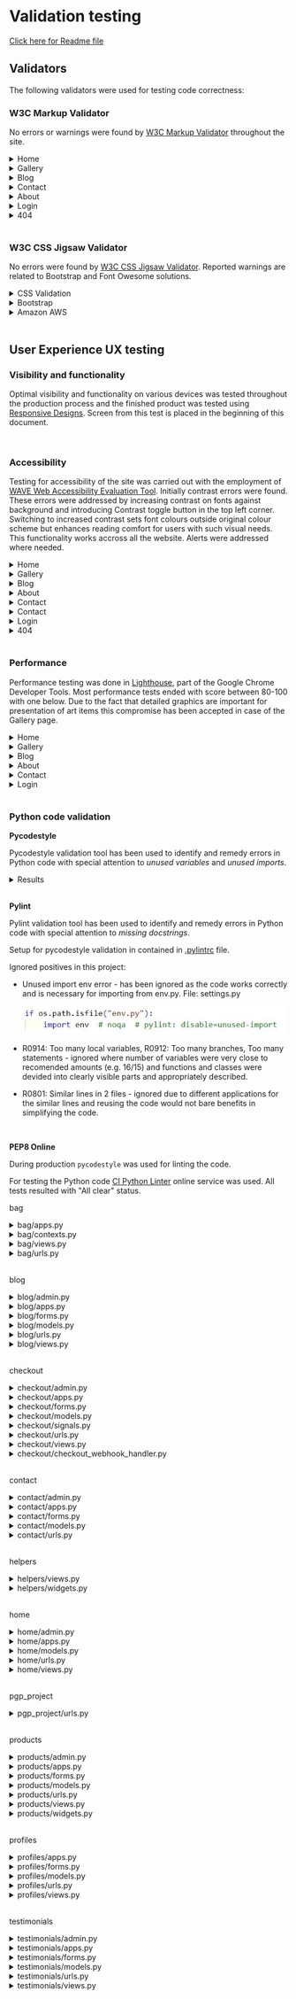 # Validation testing

[Click here for Readme file](/README.md#user-story-testing)

## Validators

The following validators were used for testing code correctness:
### W3C Markup Validator 
<!-- #TODO [#2](https://github.com/KarMiles/polish-girl-painting/issues/2) -->
No errors or warnings were found by [W3C Markup Validator](https://validator.w3.org/)  throughout the site.
<details>
    <summary>Home</summary>
    <img src="./images/testing/validation/validation-html-home.jpg">
</details>
<details>
    <summary>Gallery</summary>
    <img src="./images/testing/validation/validation-html-gallery.jpg">
</details>
<details>
    <summary>Blog</summary>
    <img src="./images/testing/validation/validation-html-blog.jpg">
</details>
<details>
    <summary>Contact</summary>
    <img src="./images/testing/validation/validation-html-contact.jpg">
</details>
<details>
    <summary>About</summary>
    <img src="./images/testing/validation/validation-html-about.jpg">
</details>
<details>
    <summary>Login</summary>
    <img src="./images/testing/validation/validation-html-login.jpg">
</details>
<details>
    <summary>404</summary>
    <img src="./images/testing/validation/validation-html-404.jpg">
</details>

<br>

### W3C CSS Jigsaw Validator

No errors were found by [W3C CSS Jigsaw Validator](https://jigsaw.w3.org/css-validator). Reported warnings are related to Bootstrap and Font Owesome solutions.
<details>
    <summary>CSS Validation</summary>
    <img src="./images/testing/validation/validation-css.jpg">
</details>
<details>
    <summary>Bootstrap</summary>
    <img src="./images/testing/validation/validation-css-bootstrap.jpg">
</details>
<details>
    <summary>Amazon AWS</summary>
    <img src="./images/testing/validation/validation-css-amazonaws.jpg">
</details>

<br>

## User Experience UX testing

### Visibility and functionality
Optimal visibility and functionality on various devices was tested throughout the production process and the finished product was tested using [Responsive Designs](http://ami.responsivedesign.is). Screen from this test is placed in the beginning of this document.

<br>

### Accessibility
Testing for accessibility of the site was carried out with the employment of [WAVE Web Accessibility Evaluation Tool](https://wave.webaim.org/). Initially contrast errors were found. These errors were addressed by increasing contrast on fonts against background and introducing Contrast toggle button in the top left corner. Switching to increased contrast sets font colours outside original colour scheme but enhances reading comfort for users with such visual needs. This functionality works accross all the website. Alerts were addressed where needed.
<details>
    <summary>Home</summary>
    <img src="./images/testing/validation/validation-accessibility-home.jpg">
</details>
<details>
     <!-- #TODO [#2](https://github.com/KarMiles/polish-girl-painting/issues/2) -->
    <summary>Gallery</summary>
    <img src="./images/testing/validation/validation-accessibility-products.jpg">
</details>
<details>
    <summary>Blog</summary>
    <img src="./images/testing/validation/validation-accessibility-blog.jpg">
</details>
<details>
    <summary>About</summary>
    <img src="./images/testing/validation/validation-accessibility-testimonials.jpg">
</details>
<details>
    <summary>Contact</summary>
    <img src="./images/testing/validation/validation-accessibility-contact.jpg">
</details>
<details>
    <summary>Contact</summary>
    <img src="./images/testing/validation/validation-accessibility-contact.jpg">
</details>
<details>
    <summary>Login</summary>
    <img src="./images/testing/validation/validation-accessibility-login.jpg">
</details>
<details>
    <summary>404</summary>
    <img src="./images/testing/validation/validation-accessibility-404.jpg">
</details>

<br>

### Performance
Performance testing was done in [Lighthouse](https://developers.google.com/web/tools/lighthouse), part of the Google Chrome Developer Tools.
 Most performance tests ended with score between 80-100 with one below. Due to the fact that detailed graphics are important for presentation of art items this compromise has been accepted in case of the Gallery page.
<details>
    <summary>Home</summary>
    <img src="./images/testing/validation/validation-performance-home.jpg">
</details>
<details>
    <summary>Gallery</summary>
    <img src="./images/testing/validation/validation-performance-products.jpg">
</details>
<details>
    <summary>Blog</summary>
    <img src="./images/testing/validation/validation-performance-blog.jpg">
</details>
<details>
    <summary>About</summary>
    <img src="./images/testing/validation/validation-performance-testimonials.jpg">
</details>
<details>
    <summary>Contact</summary>
    <img src="./images/testing/validation/validation-performance-contact.jpg">
</details>
<details>
    <summary>Login</summary>
    <img src="./images/testing/validation/validation-performance-login.jpg">
</details>

<br>

### Python code validation

**Pycodestyle**

Pycodestyle validation tool has been used to identify and remedy errors in Python code with special attention to *unused variables* and *unused imports*.

<details>
    <summary>Results</summary>
    <img src="./images/testing/validation/validation-pycodestyle_results.jpg">
</details>

<br>

**Pylint**

Pylint validation tool has been used to identify and remedy errors in Python code with special attention to *missing docstrings*.

Setup for pycodestyle validation in contained in [.pylintrc](/.pylintrc) file.


Ignored positives in this project:

- Unused import env error - has been ignored as the code works correctly and is necessary for importing from env.py. File: settings.py

    ![Unused import env](./images/testing/validation/validation-pylint-env.jpg)

- R0914: Too many local variables, R0912: Too many branches, Too many statements - ignored where number of variables were very close to recomended amounts (e.g. 16/15) and functions and classes were devided into clearly visible parts and appropriately described.

- R0801: Similar lines in 2 files - ignored due to different applications for the similar lines and reusing the code would not bare benefits in simplifying the code.


<br>

**PEP8 Online**

During production ```pycodestyle``` was used for linting the code.

For testing the Python code [CI Python Linter](https://pep8ci.herokuapp.com/) online service was used. All tests resulted with "All clear" status.

bag

<details>
<summary>bag/apps.py</summary>

![screenshot](./images/testing/pep8/bag_apps.jpg)
</details>

<details>
<summary>bag/contexts.py</summary>

![screenshot](./images/testing/pep8/bag_contexts.jpg)
</details>

<details>
<summary>bag/views.py</summary>

![screenshot](./images/testing/pep8/bag_views.jpg)
</details>

<details>
<summary>bag/urls.py</summary>

![screenshot](./images/testing/pep8/bag_urls.jpg)
</details>
<br>

blog

<details>
<summary>blog/admin.py</summary>

![screenshot](./images/testing/pep8/blog_admin.jpg)
</details>

<details>
<summary>blog/apps.py</summary>

![screenshot](./images/testing/pep8/blog_apps.jpg)
</details>

<details>
<summary>blog/forms.py</summary>

![screenshot](./images/testing/pep8/blog_forms.jpg)
</details>

<details>
<summary>blog/models.py</summary>

![screenshot](./images/testing/pep8/blog_models.jpg)
</details>

<details>
<summary>blog/urls.py</summary>

![screenshot](./images/testing/pep8/blog_urls.jpg)
</details>

<details>
<summary>blog/views.py</summary>

![screenshot](./images/testing/pep8/blog_views.jpg)
</details>
<br>

checkout

<details>
<summary>checkout/admin.py</summary>

![screenshot](./images/testing/pep8/checkout_admin.jpg)
</details>

<details>
<summary>checkout/apps.py</summary>

![screenshot](./images/testing/pep8/checkout_apps.jpg)
</details>

<details>
<summary>checkout/forms.py</summary>

![screenshot](./images/testing/pep8/checkout_forms.jpg)
</details>

<details>
<summary>checkout/models.py</summary>

![screenshot](./images/testing/pep8/checkout_models.jpg)
</details>

<details>
<summary>checkout/signals.py</summary>

![screenshot](./images/testing/pep8/checkout_signals.jpg)
</details>

<details>
<summary>checkout/urls.py</summary>

![screenshot](./images/testing/pep8/checkout_urls.jpg)
</details>

<details>
<summary>checkout/views.py</summary>

![screenshot](./images/testing/pep8/checkout_views.jpg)
</details>

<details>
<summary>checkout/checkout_webhook_handler.py</summary>

![screenshot](./images/testing/pep8/checkout_webhook_handler.jpg)
</details>
<br>

contact

<details>
<summary>contact/admin.py</summary>

![screenshot](./images/testing/pep8/contact_admin.jpg)
</details>

<details>
<summary>contact/apps.py</summary>

![screenshot](./images/testing/pep8/contact_apps.jpg)
</details>

<details>
<summary>contact/forms.py</summary>

![screenshot](./images/testing/pep8/contact_forms.jpg)
</details>

<details>
<summary>contact/models.py</summary>

![screenshot](./images/testing/pep8/contact_models.jpg)
</details>

<details>
<summary>contact/urls.py</summary>

![screenshot](./images/testing/pep8/contact_urls.jpg)
</details>
<br>

helpers

<details>
<summary>helpers/views.py</summary>

![screenshot](./images/testing/pep8/helpers_views.jpg)
</details>

<details>
<summary>helpers/widgets.py</summary>

![screenshot](./images/testing/pep8/helpers_widgets.jpg)
</details>
<br>

home

<details>
<summary>home/admin.py</summary>

![screenshot](./images/testing/pep8/home_admin.jpg)
</details>

<details>
<summary>home/apps.py</summary>

![screenshot](./images/testing/pep8/home_apps.jpg)
</details>

<details>
<summary>home/models.py</summary>

![screenshot](./images/testing/pep8/home_models.jpg)
</details>

<details>
<summary>home/urls.py</summary>

![screenshot](./images/testing/pep8/home_urls.jpg)
</details>

<details>
<summary>home/views.py</summary>

![screenshot](./images/testing/pep8/home_views.jpg)
</details>
<br>

pgp_project

<details>
<summary>pgp_project/urls.py</summary>

![screenshot](./images/testing/pep8/pgp_project_urls.jpg)
</details>
<br>

products

<details>
<summary>products/admin.py</summary>

![screenshot](./images/testing/pep8/products_admin.jpg)
</details>

<details>
<summary>products/apps.py</summary>

![screenshot](./images/testing/pep8/products_apps.jpg)
</details>

<details>
<summary>products/forms.py</summary>

![screenshot](./images/testing/pep8/products_forms.jpg)
</details>

<details>
<summary>products/models.py</summary>

![screenshot](./images/testing/pep8/products_models.jpg)
</details>

<details>
<summary>products/urls.py</summary>

![screenshot](./images/testing/pep8/products_urls.jpg)
</details>

<details>
<summary>products/views.py</summary>

![screenshot](./images/testing/pep8/products_views.jpg)
</details>

<details>
<summary>products/widgets.py</summary>

![screenshot](./images/testing/pep8/products_widgets.jpg)
</details>
<br>

profiles

<details>
<summary>profiles/apps.py</summary>

![screenshot](./images/testing/pep8/profiles_apps.jpg)
</details>

<details>
<summary>profiles/forms.py</summary>

![screenshot](./images/testing/pep8/profiles_forms.jpg)
</details>

<details>
<summary>profiles/models.py</summary>

![screenshot](./images/testing/pep8/profiles_models.jpg)
</details>

<details>
<summary>profiles/urls.py</summary>

![screenshot](./images/testing/pep8/profiles_urls.jpg)
</details>

<details>
<summary>profiles/views.py</summary>

![screenshot](./images/testing/pep8/profiles_views.jpg)
</details>
<br>

testimonials

<details>
<summary>testimonials/admin.py</summary>

![screenshot](./images/testing/pep8/testimonials_admin.jpg)
</details>

<details>
<summary>testimonials/apps.py</summary>

![screenshot](./images/testing/pep8/testimonials_apps.jpg)
</details>

<details>
<summary>testimonials/forms.py</summary>

![screenshot](./images/testing/pep8/testimonials_forms.jpg)
</details>

<details>
<summary>testimonials/models.py</summary>

![screenshot](./images/testing/pep8/testimonials_models.jpg)
</details>

<details>
<summary>testimonials/urls.py</summary>

![screenshot](./images/testing/pep8/testimonials_urls.jpg)
</details>

<details>
<summary>testimonials/views.py</summary>

![screenshot](./images/testing/pep8/testimonials_views.jpg)
</details>